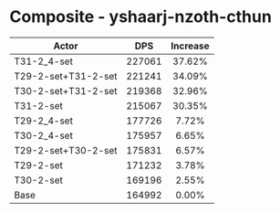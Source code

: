 # Composite - yshaarj-nzoth-cthun
| Actor | DPS | Increase |
|---|:---:|:---:|
|T31-2_4-set|227061|37.62%|
|T29-2-set+T31-2-set|221241|34.09%|
|T30-2-set+T31-2-set|219368|32.96%|
|T31-2-set|215067|30.35%|
|T29-2_4-set|177726|7.72%|
|T30-2_4-set|175957|6.65%|
|T29-2-set+T30-2-set|175831|6.57%|
|T29-2-set|171232|3.78%|
|T30-2-set|169196|2.55%|
|Base|164992|0.00%|

